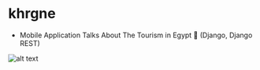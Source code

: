 # khrgne
 - Mobile Application Talks About The Tourism in Egypt 🤎 (Django, Django REST)

![alt text](https://github.com/7amota/khrgne/blob/main/kh.jpg?raw=true)


